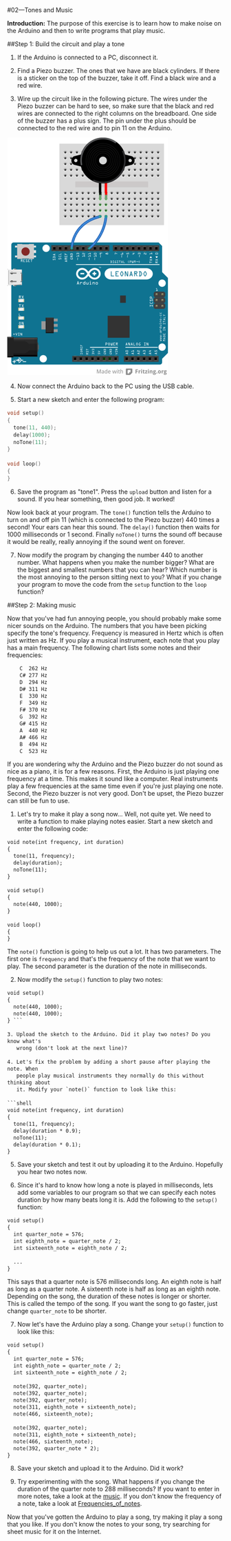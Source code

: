 #02—Tones and Music

__Introduction:__
The purpose of this exercise is to learn how to make noise on the Arduino and
then to write programs that play music.

##Step 1: Build the circuit and play a tone

1. If the Arduino is connected to a PC, disconnect it.

2. Find a Piezo buzzer. The ones that we have are black cylinders. If there is
a sticker on the top of the buzzer, take it off. Find a black wire and a red
wire.

3. Wire up the circuit like in the following picture. The wires under the Piezo
buzzer can be hard to see, so make sure that the black and red wires are
connected to the right columns on the breadboard. One side of the buzzer has
a plus sign. The pin under the plus should be connected to the red wire and to
pin 11 on the Arduino.

![Alt Circuit](circuit.png)

4. Now connect the Arduino back to the PC using the USB cable.

5. Start a new sketch and enter the following program:

```c
void setup()
{
  tone(11, 440);
  delay(1000);
  noTone(11);
} 

void loop()
{
}
```

6. Save the program as "tone1". Press the `upload` button and listen for a sound. If you
hear something, then good job. It worked!

Now look back at your program. The `tone()` function tells the Arduino to turn
on and off pin 11 (which is connected to the Piezo buzzer) 440 times a second!
Your ears can hear this sound. The `delay()` function then waits for 1000
milliseconds or 1 second. Finally `noTone()` turns the sound off because it
would be really, really annoying if the sound went on forever.

7. Now modify the program by changing the number 440 to another number. What
   happens when you make the number bigger? What are the biggest and smallest
   numbers that you can hear? Which number is the most annoying to the person
   sitting next to you? What if you change your program to move the code from
   the `setup` function to the `loop` function?

##Step 2: Making music

Now that you've had fun annoying people, you should probably make some nicer
sounds on the Arduino. The numbers that you have been picking specify the tone's
frequency. Frequency is measured in Hertz which is often just written as Hz.
If you play a musical instrument, each note that you play has a main frequency.
The following chart lists some notes and their frequencies:

```
    C  262 Hz
    C# 277 Hz
    D  294 Hz
    D# 311 Hz
    E  330 Hz
    F  349 Hz
    F# 370 Hz
    G  392 Hz
    G# 415 Hz
    A  440 Hz
    A# 466 Hz
    B  494 Hz
    C  523 Hz
```
If you are wondering why the Arduino and the Piezo buzzer do not sound as nice
as a piano, it is for a few reasons. First, the Arduino is just playing one
frequency at a time. This makes it sound like a computer. Real instruments play
a few frequencies at the same time even if you're just playing one note. Second,
the Piezo buzzer is not very good. Don't be upset, the Piezo buzzer can still be
fun to use.

1. Let's try to make it play a song now... Well, not quite yet. We need to write
   a function to make playing notes easier. Start a new sketch and enter the
   following code:

```shell
void note(int frequency, int duration)
{
  tone(11, frequency);
  delay(duration);
  noTone(11);
}

void setup()
{
  note(440, 1000);
}

void loop()
{
}
```

The `note()` function is going to help us out a lot. It has two parameters. The
first one is `frequency` and that's the frequency of the note that we want to
play. The second parameter is the duration of the note in milliseconds.

2. Now modify the `setup()` function to play two notes:

```shell
void setup()
{
  note(440, 1000);
  note(440, 1000);
} ```

3. Upload the sketch to the Arduino. Did it play two notes? Do you know what's
   wrong (don't look at the next line)?

4. Let's fix the problem by adding a short pause after playing the note. When
   people play musical instruments they normally do this without thinking about
   it. Modify your `note()` function to look like this:

```shell
void note(int frequency, int duration)
{
  tone(11, frequency);
  delay(duration * 0.9);
  noTone(11);
  delay(duration * 0.1);
}
```

5. Save your sketch and test it out by uploading it to the Arduino. Hopefully
   you hear two notes now.

6. Since it's hard to know how long a note is played in milliseconds, lets add
   some variables to our program so that we can specify each notes duration by
   how many beats long it is. Add the following to the `setup()` function:

```shell
void setup()
{
  int quarter_note = 576;
  int eighth_note = quarter_note / 2;
  int sixteenth_note = eighth_note / 2;
  
  ...
}
```

This says that a quarter note is 576 milliseconds long. An eighth note is
half as long as a quarter note. A sixteenth note is half as long as an eighth note.
Depending on the song, the duration of these notes is longer or shorter. This is
called the tempo of the song. If you want the song to go faster, just change
`quarter_note` to be shorter.

7. Now let's have the Arduino play a song. Change your `setup()` function to
   look like this:

```shell
void setup() 
{
  int quarter_note = 576;
  int eighth_note = quarter_note / 2;
  int sixteenth_note = eighth_note / 2;
  
  note(392, quarter_note);
  note(392, quarter_note);
  note(392, quarter_note);
  note(311, eighth_note + sixteenth_note);
  note(466, sixteenth_note);
  
  note(392, quarter_note);
  note(311, eighth_note + sixteenth_note);
  note(466, sixteenth_note);
  note(392, quarter_note * 2);
}
```

8. Save your sketch and upload it to the Arduino. Did it work?

9. Try experimenting with the song. What happens if you change the duration of
   the quarter note to 288 milliseconds? If you want to enter in more notes,
take a look at the [music](http://www.hamienet.com/Imperial-March-sheet-music-page_11186-6-1.png). If you don't know the frequency of a note, take a look at
[Frequencies_of_notes](http://en.wikipedia.org/wiki/Frequencies_of_notes).

Now that you've gotten the Arduino to play a song, try making it play a song
that you like. If you don't know the notes to your song, try searching for sheet
music for it on the Internet.

